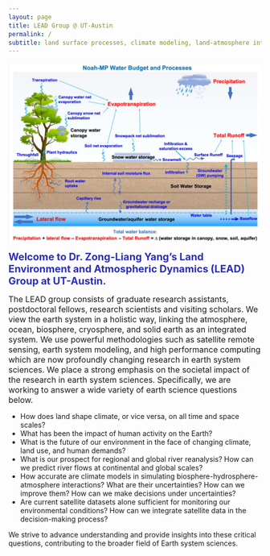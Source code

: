 ```yaml
---
layout: page
title: LEAD Group @ UT-Austin
permalink: /
subtitle: land surface processes, climate modeling, land-atmosphere interaction, hydroclimatology, hydrometeorology
---
```


<img src="img/LEAD.jpg" width="820" align="center"/>

<b><span style="font-size: 20px !important; color: #2a2eba;">Welcome to Dr. Zong-Liang Yang’s Land Environment and Atmospheric Dynamics (LEAD) Group at UT-Austin.</span></b>

<span style="font-size: 16px !important;">The LEAD group consists of graduate research assistants, postdoctoral fellows, research scientists and visiting scholars. We view the earth system in a holistic way, linking the atmosphere, ocean, biosphere, cryosphere, and solid earth as an integrated system. We use powerful methodologies such as satellite remote sensing, earth system modeling, and high performance computing which are now profoundly changing research in earth system sciences. We place a strong emphasis on the societal impact of the research in earth system sciences. Specifically, we are working to answer a wide variety of earth science questions below.</span>

- How does land shape climate, or vice versa, on all time and space scales?
- What has been the impact of human activity on the Earth?
- What is the future of our environment in the face of changing climate, land use, and human demands?
- What is our prospect for regional and global river reanalysis? How can we predict river flows at continental and global scales?
- How accurate are climate models in simulating biosphere-hydrosphere-atmosphere interactions? What are their uncertainties? How can we improve them? How can we make decisions under uncertainties?
- Are current satellite datasets alone sufficient for monitoring our environmental conditions? How can we integrate satellite data in the decision-making process?

We strive to advance understanding and provide insights into these critical questions, contributing to the broader field of Earth system sciences.

<a href =" https://lead-utexas.github.io/about/contact"></a> 
